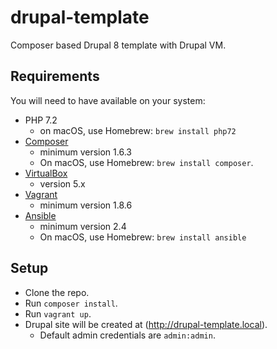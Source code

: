 # drupal-template

Composer based Drupal 8 template with Drupal VM.


## Requirements

You will need to have available on your system:
- PHP 7.2
  - on macOS, use Homebrew: `brew install php72`
- [Composer](https://getcomposer.org)
  - minimum version 1.6.3
  - On macOS, use Homebrew: `brew install composer`.
- [VirtualBox](https://www.virtualbox.org/wiki/Downloads)
  - version 5.x
- [Vagrant](https://www.vagrantup.com/)
  - minimum version 1.8.6
- [Ansible](https://docs.ansible.com/ansible/latest/intro_installation.html)
  - minimum version 2.4
  - On macOS, use Homebrew: `brew install ansible`


## Setup

- Clone the repo.
- Run `composer install`.
- Run `vagrant up`.
- Drupal site will be created at (http://drupal-template.local).
  - Default admin credentials are `admin:admin`.
